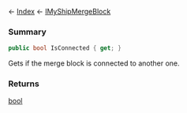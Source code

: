 ← [Index](Api-Index) ← [IMyShipMergeBlock](SpaceEngineers.Game.ModAPI.Ingame.IMyShipMergeBlock)

### Summary

```csharp
public bool IsConnected { get; }
```

Gets if the merge block is connected to another one.

### Returns

[bool](https://docs.microsoft.com/en-us/dotnet/api/system.boolean?view=netframework-4.6)

